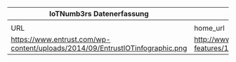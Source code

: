 |IoTNumb3rs Datenerfassung|||||||||||
| ---- | ---- | ---- | ---- | ---- | ---- | ---- | ---- | ---- | ---- | ---- |
||||||||||||
|URL|home_url|filename|device_class|device_count|market_class|market_volume|prognosis_year|publication_year|authorship_class|Dropbox folder|
|https://www.entrust.com/wp-content/uploads/2014/09/EntrustIOTinfographic.png|http://www.abouttheinternetofthings.com/iot-features/10-of-best-iot-infographics/|file8_EntrustIOTinfographic.png||||||||MariaMarg/20190106-1800|
